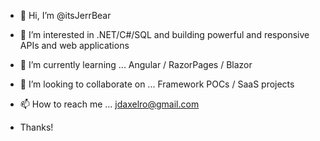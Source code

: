 - 👋 Hi, I’m @itsJerrBear

- 👀 I’m interested in .NET/C#/SQL and building powerful and responsive APIs and web applications
- 🌱 I’m currently learning ... Angular / RazorPages / Blazor
- 💞️ I’m looking to collaborate on ... Framework POCs / SaaS projects 
- 📫 How to reach me ... jdaxelro@gmail.com

- Thanks!

<!---
itsJerrBear/itsJerrBear is a ✨ special ✨ repository because its `README.md` (this file) appears on your GitHub profile.
You can click the Preview link to take a look at your changes.
--->
